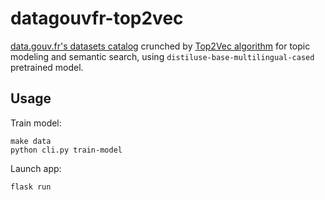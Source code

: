 # datagouvfr-top2vec

[data.gouv.fr's datasets catalog](https://www.data.gouv.fr/fr/datasets/catalogue-des-donnees-de-data-gouv-fr/) crunched by [Top2Vec algorithm](https://github.com/ddangelov/Top2Vec) for topic modeling and
semantic search, using `distiluse-base-multilingual-cased` pretrained model.

## Usage

Train model:

```
make data
python cli.py train-model
```

Launch app:

```
flask run
```
